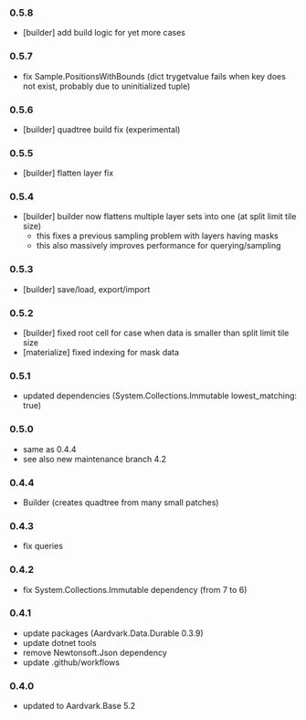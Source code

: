 ### 0.5.8
- [builder] add build logic for yet more cases

### 0.5.7
- fix Sample.PositionsWithBounds (dict trygetvalue fails when key does not exist, probably due to uninitialized tuple)

### 0.5.6
- [builder] quadtree build fix (experimental)

### 0.5.5
- [builder] flatten layer fix

### 0.5.4
- [builder] builder now flattens multiple layer sets into one (at split limit tile size)
  - this fixes a previous sampling problem with layers having masks
  - this also massively improves performance for querying/sampling

### 0.5.3
- [builder] save/load, export/import

### 0.5.2
- [builder] fixed root cell for case when data is smaller than split limit tile size
- [materialize] fixed indexing for mask data

### 0.5.1
- updated dependencies (System.Collections.Immutable lowest_matching: true)

### 0.5.0
- same as 0.4.4
- see also new maintenance branch 4.2

### 0.4.4
- Builder (creates quadtree from many small patches)

### 0.4.3
- fix queries

### 0.4.2
- fix System.Collections.Immutable dependency (from 7 to 6)

### 0.4.1
- update packages (Aardvark.Data.Durable 0.3.9)
- update dotnet tools
- remove Newtonsoft.Json dependency
- update .github/workflows

### 0.4.0
- updated to Aardvark.Base 5.2